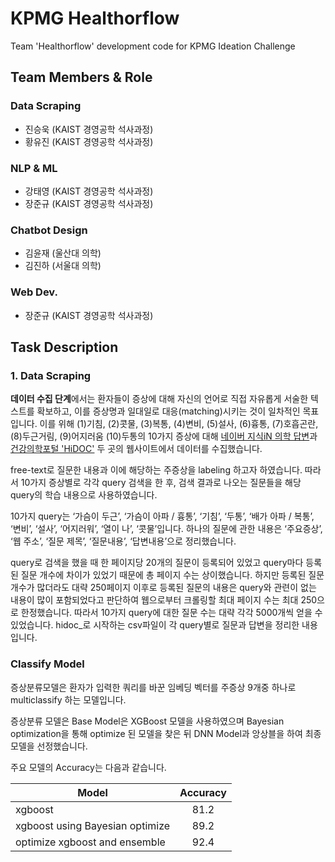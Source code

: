# KPMG Healthorflow
Team 'Healthorflow' development code for KPMG Ideation Challenge

## Team Members & Role
### Data Scraping
- 진승욱 (KAIST 경영공학 석사과정)
- 황유진 (KAIST 경영공학 석사과정)
### NLP & ML
- 강태영 (KAIST 경영공학 석사과정)
- 장준규 (KAIST 경영공학 석사과정)
### Chatbot Design
- 김윤재 (울산대 의학)
- 김진하 (서울대 의학)
### Web Dev.
- 장준규 (KAIST 경영공학 석사과정)

## Task Description
### 1. Data Scraping
**데이터 수집 단계**에서는 환자들이 증상에 대해 자신의 언어로 직접 자유롭게 서술한 텍스트를 확보하고, 이를 증상명과 일대일로 대응(matching)시키는 것이 일차적인 목표입니다. 이를 위해 (1)기침, (2)콧물, (3)복통, (4)변비, (5)설사, (6)흉통, (7)호흡곤란, (8)두근거림, (9)어지러움 (10)두통의 10가지 증상에 대해 <u>네이버 지식iN 의학 답변</u>과 <u>건강의학포털 'HiDOC'</u> 두 곳의 웹사이트에서 데이터를 수집했습니다.

free-text로 질문한 내용과 이에 해당하는 주증상을 labeling 하고자 하였습니다. 따라서 10가지 증상별로 각각 query 검색을 한 후, 검색 결과로 나오는 질문들을 해당 query의 학습 내용으로 사용하였습니다.

10가지 query는 ‘가슴이 두근’, ‘가슴이 아파 / 흉통’, ‘기침’, ‘두통’, ‘배가 아파 / 복통’, ‘변비’, ‘설사’, ‘어지러워’, ‘열이 나’, ‘콧물’입니다. 하나의 질문에 관한 내용은 ‘주요증상’, ‘웹 주소’, ‘질문 제목’, ‘질문내용’, ‘답변내용’으로 정리했습니다.  

query로 검색을 했을 때 한 페이지당 20개의 질문이 등록되어 있었고 query마다 등록된 질문 개수에 차이가 있었기 때문에 총 페이지 수는 상이했습니다. 하지만 등록된 질문 개수가 많더라도 대략 250페이지 이후로 등록된 질문의 내용은 query와 관련이 없는 내용이 많이 포함되었다고 판단하여 웹으로부터 크롤링할 최대 페이지 수는 최대 250으로 한정했습니다. 따라서 10가지 query에 대한 질문 수는 대략 각각 5000개씩 얻을 수 있었습니다. hidoc_로 시작하는 csv파일이 각 query별로 질문과 답변을 정리한 내용입니다. 

### Classify Model 

증상분류모델은 환자가 입력한 쿼리를 바꾼 임베딩 벡터를 주증상 9개중 하나로 multiclassify 하는 모델입니다.


증상분류 모델은 Base Model은 XGBoost 모델을 사용하였으며
Bayesian optimization을 통해 optimize 된 모델을 찾은 뒤 DNN Model과 앙상블을 하여 최종 모델을 선정했습니다.


주요 모델의 Accuracy는 다음과 같습니다.

Model                                    | Accuracy        |
---------------------------------------- | :-------------: | 
xgboost                                  | 81.2            | 
xgboost using Bayesian optimize          | 89.2            | 
optimize xgboost and ensemble            | 92.4            | 


